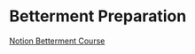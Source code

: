 # Betterment Preparation

[Notion Betterment Course](https://harmless-palm-1a6.notion.site/Betterment-08b73f5e8f804c06ad8be825a1c9afdd)
